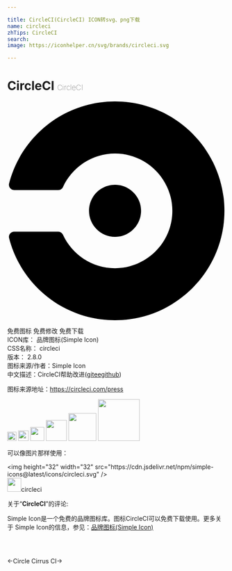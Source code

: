 ```yaml
---

title: CircleCI(CircleCI) ICON转svg、png下载
name: circleci
zhTips: CircleCI
search: 
image: https://iconhelper.cn/svg/brands/circleci.svg

---
```


# CircleCI  <small style="font-size: 60%;font-weight: 100">CircleCI</small>

<div id="svg" class="svg-wrap">
<svg role="img" viewBox="0 0 24 24" xmlns="http://www.w3.org/2000/svg"><title>CircleCI icon</title><path d="M8.963 12c0-1.584 1.284-2.855 2.855-2.855 1.572 0 2.856 1.284 2.856 2.855 0 1.572-1.284 2.856-2.856 2.856-1.57 0-2.855-1.284-2.855-2.856zm2.855-12C6.215 0 1.522 3.84.19 9.025c-.01.036-.01.07-.01.12 0 .313.252.576.575.576H5.59c.23 0 .433-.13.517-.333.997-2.16 3.18-3.672 5.712-3.672 3.466 0 6.286 2.82 6.286 6.287 0 3.47-2.82 6.29-6.29 6.29-2.53 0-4.714-1.5-5.71-3.673-.097-.19-.29-.336-.517-.336H.755c-.312 0-.575.253-.575.576 0 .037.014.072.014.12C1.514 20.16 6.214 24 11.818 24c6.624 0 12-5.375 12-12 0-6.623-5.376-12-12-12z"/></svg>
</div>
<detail full-name='circleci'></detail>

<div class="detail-page">
<p>
<span><span class="badge-success badge">免费图标</span> <span class="badge-success badge">免费修改</span>  <span class="badge-success badge">免费下载</span> </span>
<br/>
<span>
ICON库：
<span class="badge-secondary badge">品牌图标(Simple Icon)</span> 
</span>
<br/>
<span>
CSS名称：
<span class="badge-secondary badge">circleci</span> 
</span>

<br/>
<span>
版本：
<span class="badge-secondary badge">2.8.0</span> 
</span>
<br/>
<span>图标来源/作者：<span class="badge-light badge">Simple Icon</span></span> 
<br/>
<span class="zh-detail">中文描述：<span class="badge-primary badge">CircleCI</span><span class="help-link"><span>帮助改进</span>(<a href="https://gitee.com/liuwave/icon-helper/edit/master/json/brands/circleci.json" target="_blank" rel="noopener noreferrer">gitee</a><a href="https://github.com/liuwave/icon-helper/edit/master/json/brands/circleci.json" target="_blank" rel="noopener noreferrer">github</a></span>)</span><br/>
</p>
</div><div class="description description alert alert-light"><p>图标来源地址：<a href="https://circleci.com/press" target="_blank" rel="noopener noreferrer">https://circleci.com/press</a></p></div>
<div class="alert alert-dark">
<img height="21" width="21" src="https://cdn.jsdelivr.net/npm/simple-icons@latest/icons/circleci.svg" />
<img height="24" width="24" src="https://cdn.jsdelivr.net/npm/simple-icons@latest/icons/circleci.svg" />
<img height="32" width="32" src="https://cdn.jsdelivr.net/npm/simple-icons@latest/icons/circleci.svg" />
<img height="48" width="48" src="https://cdn.jsdelivr.net/npm/simple-icons@latest/icons/circleci.svg" />
<img height="64" width="64" src="https://cdn.jsdelivr.net/npm/simple-icons@latest/icons/circleci.svg" />
<img height="96" width="96" src="https://cdn.jsdelivr.net/npm/simple-icons@latest/icons/circleci.svg" />

</div>
<div>
  <p>可以像图片那样使用：    
  </p>
  <div class="alert alert-primary" style="font-size: 14px">
    &lt;img height="32" width="32" src="https://cdn.jsdelivr.net/npm/simple-icons@latest/icons/circleci.svg" /&gt;
    <copy-btn content='<img height="32" width="32" src="https://cdn.jsdelivr.net/npm/simple-icons@latest/icons/circleci.svg" />'></copy-btn>
  </div>
  <div class="alert alert-secondary">
    <img height="32" width="32" src="https://cdn.jsdelivr.net/npm/simple-icons@latest/icons/circleci.svg" />circleci
    <copy-btn content="circleci" btn-title="复制图标名称"></copy-btn>
  </div>
</div>
<div class="icon-detail__container">
<p>关于“<b>CircleCI</b>”的评论:</p>
</div>
<Vssue title="关于“CircleCI”的评论" />
<div><p>Simple Icon是一个免费的品牌图标库。图标CircleCI可以免费下载使用。更多关于  Simple Icon的信息，参见：<a target="_blank" href="https://iconhelper.cn/brands.html">品牌图标(Simple Icon)</a>
</p></div>


<div style="padding:2rem 0 " class="page-nav"><p class="inner"><span class="prev">←<router-link to="/icon/circle.html">Circle</router-link></span> <span class="next"><router-link to="/icon/cirrus-ci.html">Cirrus CI</router-link>→</span></p></div>
